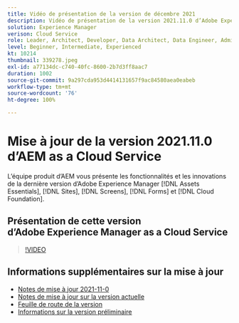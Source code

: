 ```yaml
---
title: Vidéo de présentation de la version de décembre 2021
description: Vidéo de présentation de la version 2021.11.0 d’Adobe Experience Manager as a Cloud Service.
solution: Experience Manager
verison: Cloud Service
role: Leader, Architect, Developer, Data Architect, Data Engineer, Admin, User
level: Beginner, Intermediate, Experienced
kt: 10214
thumbnail: 339278.jpeg
exl-id: a77134dc-c740-40fc-8600-2b7d3ff8aac7
duration: 1002
source-git-commit: 9a297cda953d4414131657f9ac84580aea0eabeb
workflow-type: tm+mt
source-wordcount: '76'
ht-degree: 100%

---
```


# Mise à jour de la version 2021.11.0 d’AEM as a Cloud Service

L’équipe produit d’AEM vous présente les fonctionnalités et les innovations de la dernière version d’Adobe Experience Manager [!DNL Assets Essentials], [!DNL Sites], [!DNL Screens], [!DNL Forms] et [!DNL Cloud Foundation].

## Présentation de cette version d’Adobe Experience Manager as a Cloud Service

>[!VIDEO](https://video.tv.adobe.com/v/339278/?quality=12&learn=on)

## Informations supplémentaires sur la mise à jour

* [Notes de mise à jour 2021-11-0](https://experienceleague.adobe.com/docs/experience-manager-cloud-service/content/release-notes/release-notes/2021/release-notes-2021-11-0.html?lang=fr)
* [Notes de mise à jour sur la version actuelle](https://experienceleague.adobe.com/docs/experience-manager-cloud-service/content/release-notes/home.html?lang=fr)
* [Feuille de route de la version](https://experienceleague.adobe.com/docs/experience-manager-release-information/aem-release-updates/update-releases-roadmap.html?lang=fr)
* [Informations sur la version préliminaire](https://experienceleague.adobe.com/docs/experience-manager-cloud-service/content/release-notes/prerelease.html?lang=fr)
